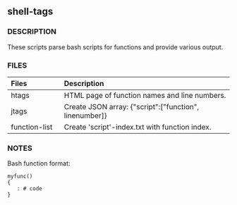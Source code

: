 <h2 id="shell-tags">shell-tags</h2>
<h3 id="description">DESCRIPTION</h3>
<p>These scripts parse bash scripts for functions and provide various output.</p>
<h3 id="files">FILES</h3>
<table>
<col width="22%" />
<col width="70%" />
<thead>
<tr class="header">
<th align="left">Files</th>
<th align="left">Description</th>
</tr>
</thead>
<tbody>
<tr class="odd">
<td align="left">htags</td>
<td align="left">HTML page of function names and line numbers.</td>
</tr>
<tr class="even">
<td align="left">jtags</td>
<td align="left">Create JSON array: {&quot;script&quot;:[&quot;function&quot;, linenumber]}</td>
</tr>
<tr class="odd">
<td align="left">function-list</td>
<td align="left">Create 'script'-index.txt with function index.</td>
</tr>
</tbody>
</table>
<h3 id="notes">NOTES</h3>
<p>Bash function format:</p>
<pre><code>myfunc()
{
   : # code
}</code></pre>
